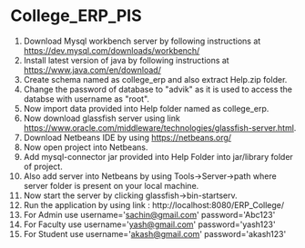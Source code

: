 # College_ERP_PIS

1. Download Mysql workbench server by following instructions  at https://dev.mysql.com/downloads/workbench/
2. Install latest version of java by following instructions  at https://www.java.com/en/download/
3. Create schema named as college_erp and also extract Help.zip folder.
4. Change the password of database to "advik" as it is used to access the databse with username as "root".
5. Now import data provided into Help folder named as college_erp.
6. Now download glassfish server using link https://www.oracle.com/middleware/technologies/glassfish-server.html. 
7. Download Netbeans IDE by using https://netbeans.org/
8. Now open project into Netbeans.
9. Add mysql-connector jar provided into Help Folder into jar/library folder of project.
10. Also add server into Netbeans by using  Tools->Server->path where server folder is present on your local machine.
11. Now start the server by clicking glassfish->bin-startserv.
12. Run the application by using link : http://localhost:8080/ERP_College/
13. For Admin use username='sachin@gmail.com'  password='Abc123'
14. For Faculty use username='yash@gmail.com'  password='yash123'
15. For Student use username='akash@gmail.com'  password='akash123'



